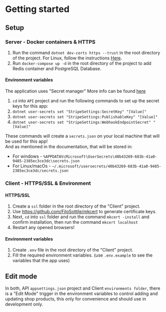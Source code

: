 # Getting started

## Setup

### Server - Docker containers & HTTPS

1. Run the command `dotnet dev-certs https --trust` in the root directory of the project.
   For Linux, follow the instructions [Here](https://learn.microsoft.com/en-us/aspnet/core/security/enforcing-ssl?view=aspnetcore-7.0&tabs=visual-studio%2Clinux-ubuntu#ssl-linux).
2. Run `docker-compose up -d` in the root directory of the project to add Redis container and PostgreSQL Database.

#### Environment variables

The application uses "Secret manager" More info can be found [here](https://learn.microsoft.com/en-us/aspnet/core/security/app-secrets)

1. `cd` into `API` project and run the following commands to set up the secret keys for this app:
2. `dotnet user-secrets set "StripeSettings:SecretKey" "[Value]"`
3. `dotnet user-secrets set "StripeSettings:PublishableKey" "[Value]"`
4. `dotnet user-secrets set "StripeSettings:WebhookEndpointSecret" "[Value]"`

These commands will create a `secrets.json` on your local machine that will be used for this app!  
And as mentioned in the documentation, that will be stored in:

- For windows - `%APPDATA%\Microsoft\UserSecrets\40b43269-683b-41a0-9485-2385ec3ce3dc\secrets.json`
- For Linux/macOs - `~/.microsoft/usersecrets/40b43269-683b-41a0-9485-2385ec3ce3dc/secrets.json`

### Client - HTTPS/SSL & Environment

#### HTTPS/SSL

1. Create a `ssl` folder in the root directory of the "Client" project.
2. Use https://github.com/FiloSottile/mkcert to generate certificate keys.
3. Next, `cd` into `ssl` folder and run the command `mkcert -install` and confirm installation, then run the command `mkcert localhost`
4. Restart any opened browsers!

#### Environment variables

1. Create `.env` file in the root directory of the "Client" project.
2. Fill the required environment variables. (use `.env.example` to see the variables that the app uses)

## Edit mode

In both, API `appsettings.json` project and Client `environments folder`, there is a "Edit Mode" trigger in the environment variables to control adding and updating shop products, this only for convenience and should use in development only.
